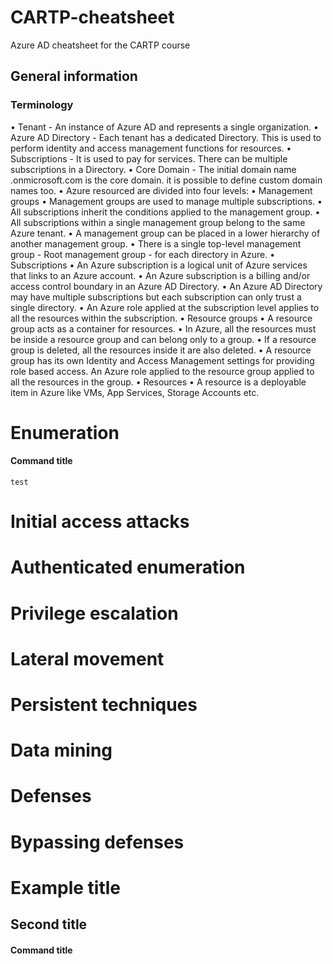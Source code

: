 # CARTP-cheatsheet
Azure AD cheatsheet for the CARTP course

## General information
### Terminology
• Tenant - An instance of Azure AD and represents a single organization.
• Azure AD Directory - Each tenant has a dedicated Directory. This is used 
to perform identity and access management functions for resources. 
• Subscriptions - It is used to pay for services. There can be multiple 
subscriptions in a Directory.
• Core Domain - The initial domain name <tenant>.onmicrosoft.com is 
the core domain. it is possible to define custom domain names too.
• Azure resourced are divided into four levels:
  • Management groups
    • Management groups are used to manage multiple subscriptions. 
    • All subscriptions inherit the conditions applied to the management group. 
    • All subscriptions within a single management group belong to the same Azure tenant.
    • A management group can be placed in a lower hierarchy of another management group.
    • There is a single top-level management group - Root management group - for each directory in Azure.
  • Subscriptions
    • An Azure subscription is a logical unit of Azure services that links to an Azure account. 
    • An Azure subscription is a billing and/or access control boundary in an Azure AD Directory. 
    • An Azure AD Directory may have multiple subscriptions but each subscription can only trust a single directory.
    • An Azure role applied at the subscription level applies to all the resources within the subscription.
  • Resource groups
    • A resource group acts as a container for resources. 
    • In Azure, all the resources must be inside a resource group and can belong only to a group. 
    • If a resource group is deleted, all the resources inside it are also deleted. 
    • A resource group has its own Identity and Access Management settings for providing role based access. An Azure role applied to the resource group applied to all the resources in the group.
  • Resources
    • A resource is a deployable item in Azure like VMs, App Services, Storage Accounts etc. 

# Enumeration
#### Command title
```
test
```

# Initial access attacks

# Authenticated enumeration

# Privilege escalation

# Lateral movement

# Persistent techniques

# Data mining

# Defenses

# Bypassing defenses

# Example title
## Second title
#### Command title
```

```

